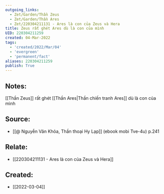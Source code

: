 ```yaml
---
outgoing_links:
  - Zet/Garden/Thần Zeus
  - Zet/Garden/Thần Ares
  - Zet/220304211131 - Ares là con của Zeus và Hera
title: Zeus rất ghét Ares dù là con của mình
UID: 220304211259
created: 04-Mar-2022
tags:
  - 'created/2022/Mar/04'
  - 'evergreen'
  - 'permanent/fact'
aliases: 220304211259
publish: True
---
```

## Notes:
[[Thần Zeus]] rất ghét [[Thần Ares|Thần chiến tranh Ares]] dù là con của mình

## Source:
- [[@ Nguyễn Văn Khỏa, Thần thoại Hy Lạp]] (ebook mobi Tve-4u) p.241

## Relate:
- [[220304211131 - Ares là con của Zeus và Hera]]
## Created:
- [[2022-03-04]]
